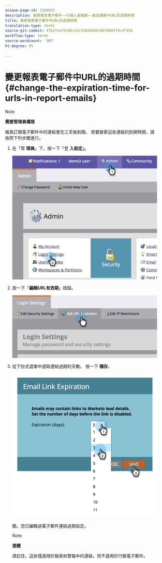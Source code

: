 ```yaml
---
unique-page-id: 2360032
description: 變更報告電子郵件——行銷人員檔案——產品檔案中URL的過期時間
title: 變更報表電子郵件中URL的過期時間
translation-type: tm+mt
source-git-commit: 47b2fee7d146c3dc558d4bbb10070683f4cdfd3d
workflow-type: tm+mt
source-wordcount: '107'
ht-degree: 0%

---
```



# 變更報表電子郵件中URL的過期時間 {#change-the-expiration-time-for-urls-in-report-emails}

>[!NOTE]
>
>**需要管理員權限**

報表訂閱電子郵件中的連結會在三天後到期。 若要變更這些連結的到期時間，請依照下列步驟進行。

1. 在「管 **理員**」下，按一下「登 **入設定」**。

   ![](assets/image2014-9-16-14-3a44-3a57.png)

1. 按一下「**編輯URL有效期**」按鈕。

   ![](assets/image2014-9-16-14-3a45-3a1.png)

1. 從下拉式選單中選取連結過期的天數。 按一下 **儲存**。

   ![](assets/image2014-9-16-14-3a45-3a5.png)

   酷，您已編輯過電子郵件連結過期設定。

   >[!NOTE]
   >
   >**提醒**
   >
   >
   >請記住，這些僅適用於報表和警報中的連結，而不適用於行銷電子郵件。

